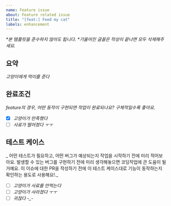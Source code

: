 ```yaml
---
name: Feature issue
about: Feature related issue
title: "[feat:] Feed my cat"
labels: enhancement
---
```


_*본 템플릿을 준수하지 않아도 됩니다._
_*기울어진 글꼴은 작성이 끝나면 모두 삭제해주세요._

## 요약
_고양이에게 먹이를 준다_

## 완료조건
_feature의 경우, 어떤 동작이 구현되면 작업이 완료되나요? 구체적일수록 좋아요._
- [x] _고양이가 만족했다_
- [ ] _사료가 떨어졌다 ㅜㅜ_

## 테스트 케이스
_ 어떤 테스트가 필요하고, 어떤 버그가 예상되는지 작업을 시작하기 전에 미리 적어보아요. 발생할 수 있는 버그를 구현하기 전에 미리 생각해놓으면 코딩작업에 큰 도움이 될 거예요. 이 이슈에 대한 PR을 작성하기 전에 이 테스트 케이스대로 기능이 동작하는지 확인하는 용도로 사용해요!._
- [ ] _고양이가 사료를 안먹는다_
- [ ] _고양이가 사라졌다 ㅜㅜ_
- [ ] _귀찮다 -\_-_